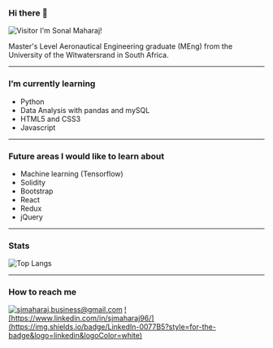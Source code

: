 ### Hi there 👋

<!--
**SJMaharaj/SJMaharaj** is a ✨ _special_ ✨ repository because its `README.md` (this file) appears on your GitHub profile.

Here are some ideas to get you started:
-->
![Visitor](https://visitor-badge.laobi.icu/badge?page_id=SJMaharaj.SJMaharaj)
I'm Sonal Maharaj!

Master's Level Aeronautical Engineering graduate (MEng) from the University of the Witwatersrand in South Africa.

---

### I’m currently learning
- Python
- Data Analysis with pandas and mySQL
- HTML5 and CSS3
- Javascript
---

### Future areas I would like to learn about
- Machine learning (Tensorflow)
- Solidity
- Bootstrap 
- React
- Redux
- jQuery
---

### Stats

![Top Langs](https://github-readme-stats.vercel.app/api/top-langs/?username=SJMaharaj&layout=compact&theme=dark)

---

### How to reach me

<a href="mailto:YourEmail@gmail.com">![sjmaharaj.business@gmail.com](https://img.shields.io/badge/Gmail-D14836?style=for-the-badge&logo=gmail&logoColor=white)</a> <a href="<LinkedInURL>">![https://www.linkedin.com/in/sjmaharaj96/](https://img.shields.io/badge/LinkedIn-0077B5?style=for-the-badge&logo=linkedin&logoColor=white)</a>

